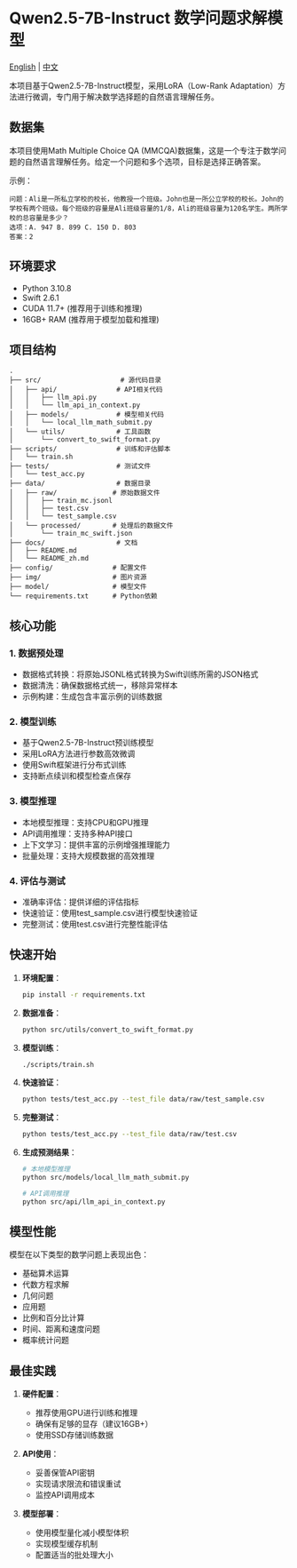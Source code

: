 # Qwen2.5-7B-Instruct 数学问题求解模型

[English](docs/README.md) | [中文](docs/README_zh.md)

本项目基于Qwen2.5-7B-Instruct模型，采用LoRA（Low-Rank Adaptation）方法进行微调，专门用于解决数学选择题的自然语言理解任务。

## 数据集

本项目使用Math Multiple Choice QA (MMCQA)数据集，这是一个专注于数学问题的自然语言理解任务。给定一个问题和多个选项，目标是选择正确答案。

示例：
```
问题：Ali是一所私立学校的校长，他教授一个班级。John也是一所公立学校的校长。John的学校有两个班级。每个班级的容量是Ali班级容量的1/8，Ali的班级容量为120名学生。两所学校的总容量是多少？
选项：A. 947 B. 899 C. 150 D. 803
答案：2
```

## 环境要求

- Python 3.10.8
- Swift 2.6.1
- CUDA 11.7+ (推荐用于训练和推理)
- 16GB+ RAM (推荐用于模型加载和推理)

## 项目结构

```
.
├── src/                    # 源代码目录
│   ├── api/               # API相关代码
│   │   ├── llm_api.py
│   │   └── llm_api_in_context.py
│   ├── models/            # 模型相关代码
│   │   └── local_llm_math_submit.py
│   └── utils/             # 工具函数
│       └── convert_to_swift_format.py
├── scripts/               # 训练和评估脚本
│   └── train.sh
├── tests/                 # 测试文件
│   └── test_acc.py
├── data/                  # 数据目录
│   ├── raw/              # 原始数据文件
│   │   ├── train_mc.jsonl
│   │   ├── test.csv
│   │   └── test_sample.csv
│   └── processed/        # 处理后的数据文件
│       └── train_mc_swift.json
├── docs/                  # 文档
│   ├── README.md
│   └── README_zh.md
├── config/               # 配置文件
├── img/                  # 图片资源
├── model/                # 模型文件
└── requirements.txt      # Python依赖
```

## 核心功能

### 1. 数据预处理
- 数据格式转换：将原始JSONL格式转换为Swift训练所需的JSON格式
- 数据清洗：确保数据格式统一，移除异常样本
- 示例构建：生成包含丰富示例的训练数据

### 2. 模型训练
- 基于Qwen2.5-7B-Instruct预训练模型
- 采用LoRA方法进行参数高效微调
- 使用Swift框架进行分布式训练
- 支持断点续训和模型检查点保存

### 3. 模型推理
- 本地模型推理：支持CPU和GPU推理
- API调用推理：支持多种API接口
- 上下文学习：提供丰富的示例增强推理能力
- 批量处理：支持大规模数据的高效推理

### 4. 评估与测试
- 准确率评估：提供详细的评估指标
- 快速验证：使用test_sample.csv进行模型快速验证
- 完整测试：使用test.csv进行完整性能评估

## 快速开始

1. **环境配置**：
   ```bash
   pip install -r requirements.txt
   ```

2. **数据准备**：
   ```bash
   python src/utils/convert_to_swift_format.py
   ```

3. **模型训练**：
   ```bash
   ./scripts/train.sh
   ```

4. **快速验证**：
   ```bash
   python tests/test_acc.py --test_file data/raw/test_sample.csv
   ```

5. **完整测试**：
   ```bash
   python tests/test_acc.py --test_file data/raw/test.csv
   ```

6. **生成预测结果**：
   ```bash
   # 本地模型推理
   python src/models/local_llm_math_submit.py
   
   # API调用推理
   python src/api/llm_api_in_context.py
   ```

## 模型性能

模型在以下类型的数学问题上表现出色：
- 基础算术运算
- 代数方程求解
- 几何问题
- 应用题
- 比例和百分比计算
- 时间、距离和速度问题
- 概率统计问题

## 最佳实践

1. **硬件配置**：
   - 推荐使用GPU进行训练和推理
   - 确保有足够的显存（建议16GB+）
   - 使用SSD存储训练数据

2. **API使用**：
   - 妥善保管API密钥
   - 实现请求限流和错误重试
   - 监控API调用成本

3. **模型部署**：
   - 使用模型量化减小模型体积
   - 实现模型缓存机制
   - 配置适当的批处理大小 